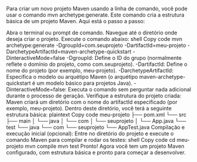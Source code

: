 Para criar um novo projeto Maven usando a linha de comando, você pode usar o comando mvn archetype:generate. Este comando cria a estrutura básica de um projeto Maven. Aqui está o passo a passo:

Abra o terminal ou prompt de comando.
Navegue até o diretório onde deseja criar o projeto.
Execute o comando abaixo:
shell
Copy code
mvn archetype:generate -DgroupId=com.seuprojeto -DartifactId=meu-projeto -DarchetypeArtifactId=maven-archetype-quickstart -DinteractiveMode=false
-DgroupId: Define o ID do grupo (normalmente reflete o domínio do projeto, como com.seuprojeto).
-DartifactId: Define o nome do projeto (por exemplo, meu-projeto).
-DarchetypeArtifactId: Especifica o modelo ou arquétipo Maven (o arquétipo maven-archetype-quickstart é um modelo básico para projetos Java).
-DinteractiveMode=false: Executa o comando sem perguntar nada adicional durante o processo de geração.
Verifique a estrutura do projeto criada: Maven criará um diretório com o nome do artifactId especificado (por exemplo, meu-projeto). Dentro deste diretório, você terá a seguinte estrutura básica:
plaintext
Copy code
meu-projeto
├── pom.xml
└── src
    ├── main
    │   └── java
    │       └── com
    │           └── seuprojeto
    │               └── App.java
    └── test
        └── java
            └── com
                └── seuprojeto
                    └── AppTest.java
Compilação e execução inicial (opcional): Entre no diretório do projeto e execute o comando Maven para compilar e rodar os testes:
shell
Copy code
cd meu-projeto
mvn compile
mvn test
Pronto! Agora você tem um projeto Maven configurado, com estrutura básica e pronto para começar a desenvolver.